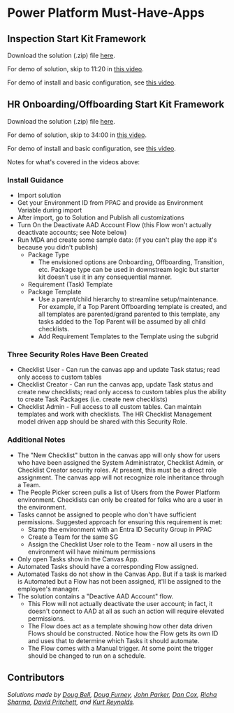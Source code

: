 # Power Platform Must-Have-Apps

## Inspection Start Kit Framework
Download the solution (.zip) file [here](https://github.com/TimHanewich/Power-Platform-Assets/releases/download/20/Inspections_1_0_0_1.zip).

For demo of solution, skip to 11:20 in [this video](https://youtu.be/7pA6yEFDmOY?t=680).

For demo of install and basic configuration, see [this video](https://youtu.be/r8H1tqzAZG8).

## HR Onboarding/Offboarding Start Kit Framework
Download the solution (.zip) file [here](https://github.com/TimHanewich/Power-Platform-Assets/releases/download/20/HRChecklistManagement_1_0_0_1.zip).

For demo of solution, skip to 34:00 in [this video](https://youtu.be/7pA6yEFDmOY?t=2040).

For demo of install and basic configuration, see [this video](https://youtu.be/Ao3YfQ0E8Cc).

Notes for what's covered in the videos above:

### Install Guidance
- Import solution
- Get your Environment ID from PPAC and provide as Environment Variable during import
- After import, go to Solution and Publish all customizations
- Turn On the Deactivate AAD Account Flow (this Flow won't actually deactivate accounts; see Note below)
- Run MDA and create some sample data: (if you can't play the app it's because you didn't publish) 
    - Package Type 
        - The envisioned options are Onboarding, Offboarding, Transition, etc.  Package type can be used in downstream logic but starter kit doesn’t use it in any consequential manner.
    - Requirement (Task) Template
    - Package Template 
        - Use a parent/child hierarchy to streamline setup/maintenance.  For example, if a Top Parent Offboarding template is created, and all templates are parented/grand parented to this template, any tasks added to the Top Parent will be assumed by all child checklists.
        - Add Requirement Templates to the Template using the subgrid

### Three Security Roles Have Been Created
- Checklist User - Can run the canvas app and update Task status; read only access to custom tables
- Checklist Creator - Can run the canvas app, update Task status and create new checklists; read only access to custom tables plus the ability to create Task Packages (i.e. create new checklists)
- Checklist Admin - Full access to all custom tables.  Can maintain templates and work with checklists.  The HR Checklist Management model driven app should be shared with this Security Role.

### Additional Notes
- The "New Checklist" button in the canvas app will only show for users who have been assigned the System Administrator, Checklist Admin, or Checklist Creator security roles.  At present, this must be a direct role assignment.  The canvas app will not recognize role inheritance through a Team.
- The People Picker screen pulls a list of Users from the Power Platform environment.  Checklists can only be created for folks who are a user in the environment.
- Tasks cannot be assigned to people who don't have sufficient permissions.  Suggested approach for ensuring this requirement is met: 
    - Stamp the environment with an Entra ID Security Group in PPAC
    - Create a Team for the same SG
    - Assign the Checklist User role to the Team - now all users in the environment will have minimum permissions
- Only open Tasks show in the Canvas App.
- Automated Tasks should have a corresponding Flow assigned.
- Automated Tasks do not show in the Canvas App. But if a task is marked is Automated but a Flow has not been assigned, it'll be assigned to the employee's manager.
- The solution contains a "Deactive AAD Account" flow.  
    - This Flow will not actually deactivate the user account; in fact, it doesn't connect to AAD at all as such an action will require elevated permissions. 
    - The Flow does act as a template showing how other data driven Flows should be constructed.  Notice how the Flow gets its own ID and uses that to determine which Tasks it should automate.
    - The Flow comes with a Manual trigger.  At some point the trigger should be changed to run on a schedule.

## Contributors
*Solutions made by [Doug Bell](https://www.linkedin.com/in/doug-bell-56090341/), [Doug Furney](https://www.linkedin.com/in/dougfurney/), [John Parker](https://www.linkedin.com/in/corporalparker/), [Dan Cox](https://www.linkedin.com/in/ideasoftware/), [Richa Sharma](https://www.linkedin.com/in/richa-t-sharma/), [David Pritchett](https://www.linkedin.com/in/david-pritchett-710a1a/), and [Kurt Reynolds](https://www.linkedin.com/in/kurt-reynolds-24259413/).*